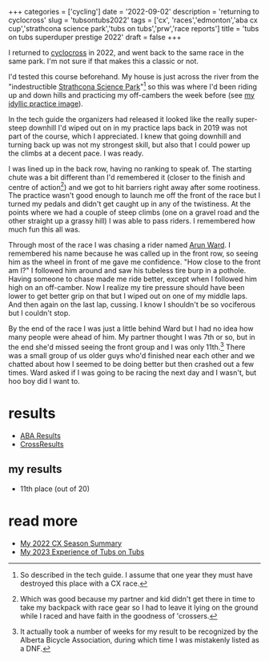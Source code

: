 +++
categories = ['cycling']
date = '2022-09-02'
description = 'returning to cyclocross'
slug = 'tubsontubs2022'
tags = ['cx', 'races','edmonton','aba cx cup','strathcona science park','tubs on tubs','prw','race reports']
title = 'tubs on tubs superduper prestige 2022'
draft = false
+++

I returned to [cyclocross](../cx/) in 2022, and went back to the same race in the same park. I'm not sure if that makes this a classic or not. 

I'd tested this course beforehand. My house is just across the river from the "indestructible [Strathcona Science Park](../strathconasciencepark/)"[^1] so this was where I'd been riding up and down hills and practicing my off-cambers the week before (see [my idyllic practice image](https://flic.kr/p/2nHsYvQ)). 

In the tech guide the organizers had released it looked like the really super-steep downhill I'd wiped out on in my practice laps back in 2019 was not part of the course, which I appreciated. I knew that going downhill and turning back up was not my strongest skill, but also that I could power up the climbs at a decent pace. I was ready.

[^1]: So described in the tech guide. I assume that one year they must have destroyed this place with a CX race.

I was lined up in the back row, having no ranking to speak of. The starting chute was a bit different than I'd remembered it (closer to the finish and centre of action[^2]) and we got to hit barriers right away after some rootiness. The practice wasn't good enough to launch me off the front of the race but I turned my pedals and didn't get caught up in any of the twistiness. At the points where we had a couple of steep climbs (one on a gravel road and the other straight up a grassy hill) I was able to pass riders. I remembered how much fun this all was.

[^2]: Which was good because my partner and kid didn't get there in time to take my backpack with race gear so I had to leave it lying on the ground while I raced and have faith in the goodness of 'crossers.

Through most of the race I was chasing a rider named [Arun Ward](https://www.crossresults.com/racer/216990). I remembered his name because he was called up in the front row, so seeing him as the wheel in front of me gave me confidence. "How close to the front am I?" I followed him around and saw his tubeless tire burp in a pothole. Having someone to chase made me ride better, except when I followed him high on an off-camber. Now I realize my tire pressure should have been lower to get better grip on that but I wiped out on one of my middle laps. And then again on the last lap, cussing. I know I shouldn't be so vociferous but I couldn't stop.

By the end of the race I was just a little behind Ward but I had no idea how many people were ahead of him. My partner thought I was 7th or so, but in the end she'd missed seeing the front group and I was only 11th.[^3] There was a small group of us older guys who'd finished near each other and we chatted about how I seemed to be doing better but then crashed out a few times. Ward asked if I was going to be racing the next day and I wasn't, but hoo boy did I want to.

[^3]: It actually took a number of weeks for my result to be recognized by the Alberta Bicycle Association, during which time I was mistakenly listed as a DNF.

# results

* [ABA Results](https://www.albertabicycle.ab.ca/uploads/files/Final%20Results%20-%202022%20Tubs%20on%20Tubs%20Superduperprestige.pdf)
* [CrossResults](https://www.crossresults.com/race/11586)

## my results

* 11th place (out of 20)

# read more

* [My 2022 CX Season Summary](../cxseason2022/)
* [My 2023 Experience of Tubs on Tubs](../tubsontubs2023/)
